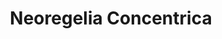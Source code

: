 ---
title: "Neoregelia Concentrica"
images:
  - /images/PXL_20220426_221858049.jpg
tags:
- work
- flora
weight: 10
---